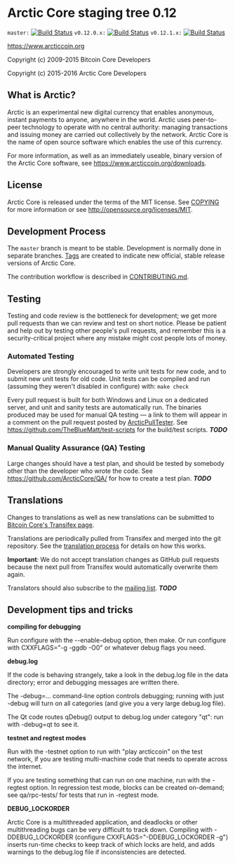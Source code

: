 Arctic Core staging tree 0.12
===============================

`master:` [![Build Status](https://travis-ci.org/ArcticCore/arcticcoin.svg?branch=master)](https://travis-ci.org/ArcticCore/arcticcoin) `v0.12.0.x:` [![Build Status](https://travis-ci.org/ArcticCore/arcticcoin.svg?branch=v0.12.0.x)](https://travis-ci.org/ArcticCore/arcticcoin/branches) `v0.12.1.x:` [![Build Status](https://travis-ci.org/ArcticCore/arcticcoin.svg?branch=v0.12.1.x)](https://travis-ci.org/ArcticCore/arcticcoin/branches)

https://www.arcticcoin.org

Copyright (c) 2009-2015 Bitcoin Core Developers

Copyright (c) 2015-2016 Arctic Core Developers


What is Arctic?
----------------

Arctic is an experimental new digital currency that enables anonymous, instant
payments to anyone, anywhere in the world. Arctic uses peer-to-peer technology
to operate with no central authority: managing transactions and issuing money
are carried out collectively by the network. Arctic Core is the name of open
source software which enables the use of this currency.

For more information, as well as an immediately useable, binary version of
the Arctic Core software, see https://www.arcticcoin.org/downloads.


License
-------

Arctic Core is released under the terms of the MIT license. See [COPYING](COPYING) for more
information or see http://opensource.org/licenses/MIT.

Development Process
-------------------

The `master` branch is meant to be stable. Development is normally done in separate branches.
[Tags](https://github.com/ArcticCore/arcticcoin/tags) are created to indicate new official,
stable release versions of Arctic Core.

The contribution workflow is described in [CONTRIBUTING.md](CONTRIBUTING.md).


Testing
-------

Testing and code review is the bottleneck for development; we get more pull
requests than we can review and test on short notice. Please be patient and help out by testing
other people's pull requests, and remember this is a security-critical project where any mistake might cost people
lots of money.

### Automated Testing

Developers are strongly encouraged to write unit tests for new code, and to
submit new unit tests for old code. Unit tests can be compiled and run (assuming they weren't disabled in configure) with: `make check`

Every pull request is built for both Windows and Linux on a dedicated server,
and unit and sanity tests are automatically run. The binaries produced may be
used for manual QA testing — a link to them will appear in a comment on the
pull request posted by [ArcticPullTester](https://github.com/ArcticCore/PullTester). See https://github.com/TheBlueMatt/test-scripts
for the build/test scripts. ***TODO***

### Manual Quality Assurance (QA) Testing

Large changes should have a test plan, and should be tested by somebody other
than the developer who wrote the code.
See https://github.com/ArcticCore/QA/ for how to create a test plan. ***TODO***

Translations
------------

Changes to translations as well as new translations can be submitted to
[Bitcoin Core's Transifex page](https://www.transifex.com/projects/p/arcticcoin/).

Translations are periodically pulled from Transifex and merged into the git repository. See the
[translation process](doc/translation_process.md) for details on how this works.

**Important**: We do not accept translation changes as GitHub pull requests because the next
pull from Transifex would automatically overwrite them again.

Translators should also subscribe to the [mailing list](https://groups.google.com/forum/#!forum/arcticcoin-translators). ***TODO***

Development tips and tricks
---------------------------

**compiling for debugging**

Run configure with the --enable-debug option, then make. Or run configure with
CXXFLAGS="-g -ggdb -O0" or whatever debug flags you need.

**debug.log**

If the code is behaving strangely, take a look in the debug.log file in the data directory;
error and debugging messages are written there.

The -debug=... command-line option controls debugging; running with just -debug will turn
on all categories (and give you a very large debug.log file).

The Qt code routes qDebug() output to debug.log under category "qt": run with -debug=qt
to see it.

**testnet and regtest modes**

Run with the -testnet option to run with "play arcticcoin" on the test network, if you
are testing multi-machine code that needs to operate across the internet.

If you are testing something that can run on one machine, run with the -regtest option.
In regression test mode, blocks can be created on-demand; see qa/rpc-tests/ for tests
that run in -regtest mode.

**DEBUG_LOCKORDER**

Arctic Core is a multithreaded application, and deadlocks or other multithreading bugs
can be very difficult to track down. Compiling with -DDEBUG_LOCKORDER (configure
CXXFLAGS="-DDEBUG_LOCKORDER -g") inserts run-time checks to keep track of which locks
are held, and adds warnings to the debug.log file if inconsistencies are detected.
